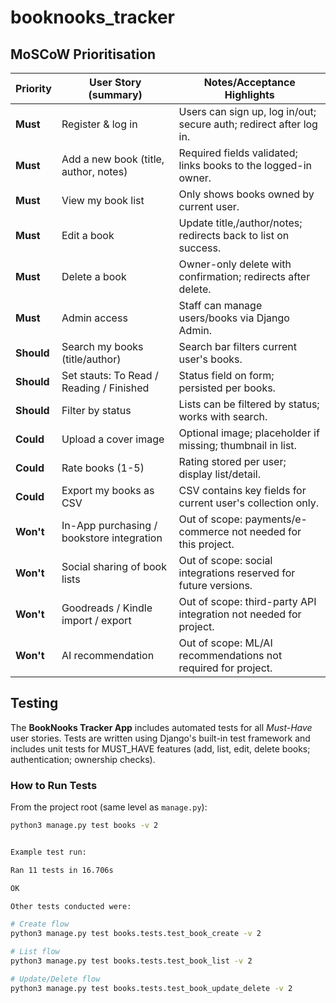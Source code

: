 # booknooks_tracker







## MoSCoW Prioritisation

| Priority           |  User Story (summary)                         |   Notes/Acceptance Highlights                                         |
|--------------------|-----------------------------------------------|-----------------------------------------------------------------------|
| **Must**           |   Register & log in                           |   Users can sign up, log in/out; secure auth; redirect after log in.  |
| **Must**           |   Add a new book (title, author, notes)       |   Required fields validated; links books to the logged-in owner.      |
| **Must**           |   View my book list                           |   Only shows books owned by current user.                             |
| **Must**           |   Edit a book                                 |   Update title,/author/notes; redirects back to list on success.      |
| **Must**           |   Delete a book                               |   Owner-only delete with confirmation; redirects after delete.        |
| **Must**           |   Admin access                                |   Staff can manage users/books via Django Admin.                      |
| **Should**         |   Search my books (title/author)              |   Search bar filters current user's books.                            |
| **Should**         |   Set stauts: To Read / Reading / Finished    |   Status field on form; persisted per books.                          |
| **Should**         |   Filter by status                            |   Lists can be filtered by status; works with search.                 |
| **Could**          |   Upload a cover image                        |   Optional image; placeholder if missing; thumbnail in list.          |
| **Could**          |   Rate books (1-5)                            |   Rating stored per user; display list/detail.                        |
| **Could**          |   Export my books as CSV                      |   CSV contains key fields for current user's collection only.         |
| **Won't**          |   In-App purchasing / bookstore integration   |   Out of scope: payments/e-commerce not needed for this project.      |
| **Won't**          |   Social sharing of book lists                |   Out of scope: social integrations reserved for future versions.     |
| **Won't**          |   Goodreads / Kindle import / export          |   Out of scope: third-party API integration not needed for project.   |
| **Won't**          |   AI recommendation                           |   Out of scope: ML/AI recommendations not required for project.       |




## Testing

The **BookNooks Tracker App** includes automated tests for all *Must-Have* user stories.
Tests are written using Django's built-in test framework and includes unit tests for MUST_HAVE features (add, list, edit, delete books; authentication; ownership checks).

### How to Run Tests

From the project root (same level as `manage.py`):

```bash
python3 manage.py test books -v 2


Example test run:

Ran 11 tests in 16.706s

OK

Other tests conducted were:

# Create flow
python3 manage.py test books.tests.test_book_create -v 2

# List flow
python3 manage.py test books.tests.test_book_list -v 2

# Update/Delete flow
python3 manage.py test books.tests.test_book_update_delete -v 2